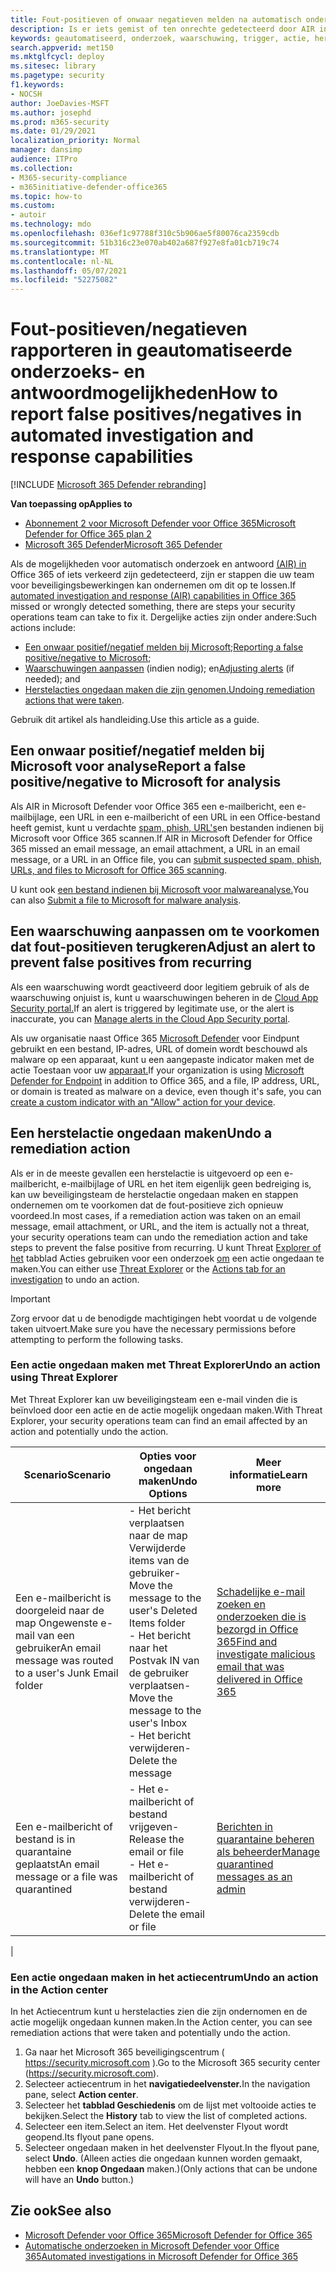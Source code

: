 ```yaml
---
title: Fout-positieven of onwaar negatieven melden na automatisch onderzoek in Microsoft Defender voor Office 365
description: Is er iets gemist of ten onrechte gedetecteerd door AIR in Microsoft Defender voor Office 365? Meer informatie over het indienen van fout-positieven of onwaar negatieven bij Microsoft voor analyse.
keywords: geautomatiseerd, onderzoek, waarschuwing, trigger, actie, herstel, onwaar positief, onwaar negatief
search.appverid: met150
ms.mktglfcycl: deploy
ms.sitesec: library
ms.pagetype: security
f1.keywords:
- NOCSH
author: JoeDavies-MSFT
ms.author: josephd
ms.prod: m365-security
ms.date: 01/29/2021
localization_priority: Normal
manager: dansimp
audience: ITPro
ms.collection:
- M365-security-compliance
- m365initiative-defender-office365
ms.topic: how-to
ms.custom:
- autoir
ms.technology: mdo
ms.openlocfilehash: 036ef1c97788f310c5b906ae5f80076ca2359cdb
ms.sourcegitcommit: 51b316c23e070ab402a687f927e8fa01cb719c74
ms.translationtype: MT
ms.contentlocale: nl-NL
ms.lasthandoff: 05/07/2021
ms.locfileid: "52275082"
---
```

# <a name="how-to-report-false-positivesnegatives-in-automated-investigation-and-response-capabilities"></a><span data-ttu-id="09ffb-105">Fout-positieven/negatieven rapporteren in geautomatiseerde onderzoeks- en antwoordmogelijkheden</span><span class="sxs-lookup"><span data-stu-id="09ffb-105">How to report false positives/negatives in automated investigation and response capabilities</span></span>

[!INCLUDE [Microsoft 365 Defender rebranding](../includes/microsoft-defender-for-office.md)]

<span data-ttu-id="09ffb-106">**Van toepassing op**</span><span class="sxs-lookup"><span data-stu-id="09ffb-106">**Applies to**</span></span>
- [<span data-ttu-id="09ffb-107">Abonnement 2 voor Microsoft Defender voor Office 365</span><span class="sxs-lookup"><span data-stu-id="09ffb-107">Microsoft Defender for Office 365 plan 2</span></span>](defender-for-office-365.md)
- [<span data-ttu-id="09ffb-108">Microsoft 365 Defender</span><span class="sxs-lookup"><span data-stu-id="09ffb-108">Microsoft 365 Defender</span></span>](../defender/microsoft-365-defender.md)

<span data-ttu-id="09ffb-109">Als de mogelijkheden voor automatisch onderzoek en antwoord [(AIR) in](automated-investigation-response-office.md) Office 365 of iets verkeerd zijn gedetecteerd, zijn er stappen die uw team voor beveiligingsbewerkingen kan ondernemen om dit op te lossen.</span><span class="sxs-lookup"><span data-stu-id="09ffb-109">If [automated investigation and response (AIR) capabilities in Office 365](automated-investigation-response-office.md) missed or wrongly detected something, there are steps your security operations team can take to fix it.</span></span> <span data-ttu-id="09ffb-110">Dergelijke acties zijn onder andere:</span><span class="sxs-lookup"><span data-stu-id="09ffb-110">Such actions include:</span></span>

- <span data-ttu-id="09ffb-111">[Een onwaar positief/negatief melden bij Microsoft;](#report-a-false-positivenegative-to-microsoft-for-analysis)</span><span class="sxs-lookup"><span data-stu-id="09ffb-111">[Reporting a false positive/negative to Microsoft](#report-a-false-positivenegative-to-microsoft-for-analysis);</span></span>
- <span data-ttu-id="09ffb-112">[Waarschuwingen aanpassen](#adjust-an-alert-to-prevent-false-positives-from-recurring) (indien nodig); en</span><span class="sxs-lookup"><span data-stu-id="09ffb-112">[Adjusting alerts](#adjust-an-alert-to-prevent-false-positives-from-recurring) (if needed); and</span></span>
- <span data-ttu-id="09ffb-113">[Herstelacties ongedaan maken die zijn genomen.](#undo-a-remediation-action)</span><span class="sxs-lookup"><span data-stu-id="09ffb-113">[Undoing remediation actions that were taken](#undo-a-remediation-action).</span></span>

<span data-ttu-id="09ffb-114">Gebruik dit artikel als handleiding.</span><span class="sxs-lookup"><span data-stu-id="09ffb-114">Use this article as a guide.</span></span>

## <a name="report-a-false-positivenegative-to-microsoft-for-analysis"></a><span data-ttu-id="09ffb-115">Een onwaar positief/negatief melden bij Microsoft voor analyse</span><span class="sxs-lookup"><span data-stu-id="09ffb-115">Report a false positive/negative to Microsoft for analysis</span></span>

<span data-ttu-id="09ffb-116">Als AIR in Microsoft Defender voor Office 365 een e-mailbericht, een e-mailbijlage, een URL in een e-mailbericht of een URL in een Office-bestand heeft gemist, kunt u verdachte [spam, phish, URL's](admin-submission.md)en bestanden indienen bij Microsoft voor Office 365 scannen.</span><span class="sxs-lookup"><span data-stu-id="09ffb-116">If AIR in Microsoft Defender for Office 365 missed an email message, an email attachment, a URL in an email message, or a URL in an Office file, you can [submit suspected spam, phish, URLs, and files to Microsoft for Office 365 scanning](admin-submission.md).</span></span>

<span data-ttu-id="09ffb-117">U kunt ook [een bestand indienen bij Microsoft voor malwareanalyse.](https://www.microsoft.com/wdsi/filesubmission)</span><span class="sxs-lookup"><span data-stu-id="09ffb-117">You can also [Submit a file to Microsoft for malware analysis](https://www.microsoft.com/wdsi/filesubmission).</span></span>

## <a name="adjust-an-alert-to-prevent-false-positives-from-recurring"></a><span data-ttu-id="09ffb-118">Een waarschuwing aanpassen om te voorkomen dat fout-positieven terugkeren</span><span class="sxs-lookup"><span data-stu-id="09ffb-118">Adjust an alert to prevent false positives from recurring</span></span>

<span data-ttu-id="09ffb-119">Als een waarschuwing wordt geactiveerd door legitiem gebruik of als de waarschuwing onjuist is, kunt u waarschuwingen beheren in de [Cloud App Security portal.](/cloud-app-security/managing-alerts)</span><span class="sxs-lookup"><span data-stu-id="09ffb-119">If an alert is triggered by legitimate use, or the alert is inaccurate, you can [Manage alerts in the Cloud App Security portal](/cloud-app-security/managing-alerts).</span></span>

<span data-ttu-id="09ffb-120">Als uw organisatie naast Office 365 [Microsoft Defender](/windows/security/threat-protection) voor Eindpunt gebruikt en een bestand, IP-adres, URL of domein wordt beschouwd als malware op een apparaat, kunt u een aangepaste indicator maken met de actie Toestaan voor uw [apparaat.](/windows/security/threat-protection/microsoft-defender-atp/manage-indicators)</span><span class="sxs-lookup"><span data-stu-id="09ffb-120">If your organization is using [Microsoft Defender for Endpoint](/windows/security/threat-protection) in addition to Office 365, and a file, IP address, URL, or domain is treated as malware on a device, even though it's safe, you can [create a custom indicator with an "Allow" action for your device](/windows/security/threat-protection/microsoft-defender-atp/manage-indicators).</span></span>

## <a name="undo-a-remediation-action"></a><span data-ttu-id="09ffb-121">Een herstelactie ongedaan maken</span><span class="sxs-lookup"><span data-stu-id="09ffb-121">Undo a remediation action</span></span>

<span data-ttu-id="09ffb-122">Als er in de meeste gevallen een herstelactie is uitgevoerd op een e-mailbericht, e-mailbijlage of URL en het item eigenlijk geen bedreiging is, kan uw beveiligingsteam de herstelactie ongedaan maken en stappen ondernemen om te voorkomen dat de fout-positieve zich opnieuw voordeed.</span><span class="sxs-lookup"><span data-stu-id="09ffb-122">In most cases, if a remediation action was taken on an email message, email attachment, or URL, and the item is actually not a threat, your security operations team can undo the remediation action and take steps to prevent the false positive from recurring.</span></span> <span data-ttu-id="09ffb-123">U kunt Threat [Explorer of het](#undo-an-action-using-threat-explorer) tabblad Acties gebruiken voor een onderzoek [om](#undo-an-action-in-the-action-center) een actie ongedaan te maken.</span><span class="sxs-lookup"><span data-stu-id="09ffb-123">You can either use [Threat Explorer](#undo-an-action-using-threat-explorer) or the [Actions tab for an investigation](#undo-an-action-in-the-action-center) to undo an action.</span></span>

> [!IMPORTANT]
> <span data-ttu-id="09ffb-124">Zorg ervoor dat u de benodigde machtigingen hebt voordat u de volgende taken uitvoert.</span><span class="sxs-lookup"><span data-stu-id="09ffb-124">Make sure you have the necessary permissions before attempting to perform the following tasks.</span></span>

### <a name="undo-an-action-using-threat-explorer"></a><span data-ttu-id="09ffb-125">Een actie ongedaan maken met Threat Explorer</span><span class="sxs-lookup"><span data-stu-id="09ffb-125">Undo an action using Threat Explorer</span></span>

<span data-ttu-id="09ffb-126">Met Threat Explorer kan uw beveiligingsteam een e-mail vinden die is beïnvloed door een actie en de actie mogelijk ongedaan maken.</span><span class="sxs-lookup"><span data-stu-id="09ffb-126">With Threat Explorer, your security operations team can find an email affected by an action and potentially undo the action.</span></span>

|<span data-ttu-id="09ffb-127">Scenario</span><span class="sxs-lookup"><span data-stu-id="09ffb-127">Scenario</span></span>|<span data-ttu-id="09ffb-128">Opties voor ongedaan maken</span><span class="sxs-lookup"><span data-stu-id="09ffb-128">Undo Options</span></span>|<span data-ttu-id="09ffb-129">Meer informatie</span><span class="sxs-lookup"><span data-stu-id="09ffb-129">Learn more</span></span>|
|---|---|---|
|<span data-ttu-id="09ffb-130">Een e-mailbericht is doorgeleid naar de map Ongewenste e-mail van een gebruiker</span><span class="sxs-lookup"><span data-stu-id="09ffb-130">An email message was routed to a user's Junk Email folder</span></span>|<span data-ttu-id="09ffb-131">- Het bericht verplaatsen naar de map Verwijderde items van de gebruiker</span><span class="sxs-lookup"><span data-stu-id="09ffb-131">- Move the message to the user's Deleted Items folder</span></span><br/><span data-ttu-id="09ffb-132">- Het bericht naar het Postvak IN van de gebruiker verplaatsen</span><span class="sxs-lookup"><span data-stu-id="09ffb-132">- Move the message to the user's Inbox</span></span><br/><span data-ttu-id="09ffb-133">- Het bericht verwijderen</span><span class="sxs-lookup"><span data-stu-id="09ffb-133">- Delete the message</span></span>|[<span data-ttu-id="09ffb-134">Schadelijke e-mail zoeken en onderzoeken die is bezorgd in Office 365</span><span class="sxs-lookup"><span data-stu-id="09ffb-134">Find and investigate malicious email that was delivered in Office 365</span></span>](investigate-malicious-email-that-was-delivered.md)|
|<span data-ttu-id="09ffb-135">Een e-mailbericht of bestand is in quarantaine geplaatst</span><span class="sxs-lookup"><span data-stu-id="09ffb-135">An email message or a file was quarantined</span></span>|<span data-ttu-id="09ffb-136">- Het e-mailbericht of bestand vrijgeven</span><span class="sxs-lookup"><span data-stu-id="09ffb-136">- Release the email or file</span></span><br/><span data-ttu-id="09ffb-137">- Het e-mailbericht of bestand verwijderen</span><span class="sxs-lookup"><span data-stu-id="09ffb-137">- Delete the email or file</span></span>|[<span data-ttu-id="09ffb-138">Berichten in quarantaine beheren als beheerder</span><span class="sxs-lookup"><span data-stu-id="09ffb-138">Manage quarantined messages as an admin</span></span>](manage-quarantined-messages-and-files.md)|
|

### <a name="undo-an-action-in-the-action-center"></a><span data-ttu-id="09ffb-139">Een actie ongedaan maken in het actiecentrum</span><span class="sxs-lookup"><span data-stu-id="09ffb-139">Undo an action in the Action center</span></span>

<span data-ttu-id="09ffb-140">In het Actiecentrum kunt u herstelacties zien die zijn ondernomen en de actie mogelijk ongedaan kunnen maken.</span><span class="sxs-lookup"><span data-stu-id="09ffb-140">In the Action center, you can see remediation actions that were taken and potentially undo the action.</span></span>

1. <span data-ttu-id="09ffb-141">Ga naar het Microsoft 365 beveiligingscentrum ( <https://security.microsoft.com> ).</span><span class="sxs-lookup"><span data-stu-id="09ffb-141">Go to the Microsoft 365 security center (<https://security.microsoft.com>).</span></span>
2. <span data-ttu-id="09ffb-142">Selecteer actiecentrum in het **navigatiedeelvenster.**</span><span class="sxs-lookup"><span data-stu-id="09ffb-142">In the navigation pane, select **Action center**.</span></span>
3. <span data-ttu-id="09ffb-143">Selecteer het **tabblad Geschiedenis** om de lijst met voltooide acties te bekijken.</span><span class="sxs-lookup"><span data-stu-id="09ffb-143">Select the **History** tab to view the list of completed actions.</span></span>
4. <span data-ttu-id="09ffb-144">Selecteer een item.</span><span class="sxs-lookup"><span data-stu-id="09ffb-144">Select an item.</span></span> <span data-ttu-id="09ffb-145">Het deelvenster Flyout wordt geopend.</span><span class="sxs-lookup"><span data-stu-id="09ffb-145">Its flyout pane opens.</span></span>
5. <span data-ttu-id="09ffb-146">Selecteer ongedaan maken in het deelvenster Flyout.</span><span class="sxs-lookup"><span data-stu-id="09ffb-146">In the flyout pane, select **Undo**.</span></span> <span data-ttu-id="09ffb-147">(Alleen acties die ongedaan kunnen worden gemaakt, hebben een **knop Ongedaan** maken.)</span><span class="sxs-lookup"><span data-stu-id="09ffb-147">(Only actions that can be undone will have an **Undo** button.)</span></span>

## <a name="see-also"></a><span data-ttu-id="09ffb-148">Zie ook</span><span class="sxs-lookup"><span data-stu-id="09ffb-148">See also</span></span>

- [<span data-ttu-id="09ffb-149">Microsoft Defender voor Office 365</span><span class="sxs-lookup"><span data-stu-id="09ffb-149">Microsoft Defender for Office 365</span></span>](defender-for-office-365.md)
- [<span data-ttu-id="09ffb-150">Automatische onderzoeken in Microsoft Defender voor Office 365</span><span class="sxs-lookup"><span data-stu-id="09ffb-150">Automated investigations in Microsoft Defender for Office 365</span></span>](office-365-air.md)
